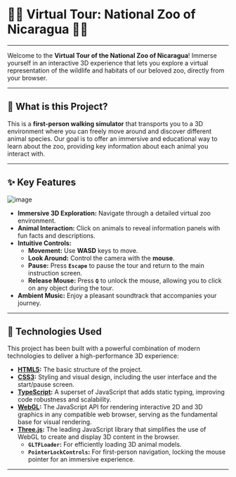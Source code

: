 # 🦁🦒 Virtual Tour: National Zoo of Nicaragua 🐒🐊

---

Welcome to the **Virtual Tour of the National Zoo of Nicaragua**! Immerse yourself in an interactive 3D experience that lets you explore a virtual representation of the wildlife and habitats of our beloved zoo, directly from your browser.

---

## 🌟 What is this Project?

This is a **first-person walking simulator** that transports you to a 3D environment where you can freely move around and discover different animal species. Our goal is to offer an immersive and educational way to learn about the zoo, providing key information about each animal you interact with.

---

## ✨ Key Features
![image](assets/inicio.jpg)

* **Immersive 3D Exploration:** Navigate through a detailed virtual zoo environment.
* **Animal Interaction:** Click on animals to reveal information panels with fun facts and descriptions.
* **Intuitive Controls:**
    * **Movement:** Use **WASD** keys to move.
    * **Look Around:** Control the camera with the **mouse**.
    * **Pause:** Press **`Escape`** to pause the tour and return to the main instruction screen.
    * **Release Mouse:** Press **`Q`** to unlock the mouse, allowing you to click on any object during the tour.
* **Ambient Music:** Enjoy a pleasant soundtrack that accompanies your journey.

---

## 🚀 Technologies Used

This project has been built with a powerful combination of modern technologies to deliver a high-performance 3D experience:

* **[HTML5](https://developer.mozilla.org/en-US/docs/Web/HTML):** The basic structure of the project.
* **[CSS3](https://developer.mozilla.org/en-US/docs/Web/CSS):** Styling and visual design, including the user interface and the start/pause screen.
* **[TypeScript](https://www.typescriptlang.org/):** A superset of JavaScript that adds static typing, improving code robustness and scalability.
* **[WebGL](https://developer.mozilla.org/en-US/docs/Web/API/WebGL_API):** The JavaScript API for rendering interactive 2D and 3D graphics in any compatible web browser, serving as the fundamental base for visual rendering.
* **[Three.js](https://threejs.org/):** The leading JavaScript library that simplifies the use of WebGL to create and display 3D content in the browser.
    * **`GLTFLoader`:** For efficiently loading 3D animal models.
    * **`PointerLockControls`:** For first-person navigation, locking the mouse pointer for an immersive experience.

---
